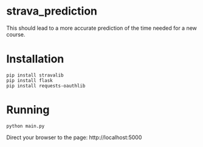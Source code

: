 # strava_prediction
This should lead to a more accurate prediction of the time needed for a new course.

Installation
============

```
pip install stravalib
pip install flask
pip install requests-oauthlib
```

Running
=======
```
python main.py
```
Direct your browser to the page: http://localhost:5000
